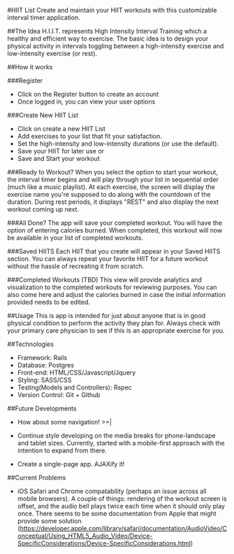 #HIIT List
Create and maintain your HIIT workouts with this customizable interval timer application.

##The Idea
H.I.I.T. represents High Intensity Interval Training which a healthy and efficient way to exercise.  The basic idea is to design your physical activity in intervals toggling between a high-intensity exercise and low-intensity exercise (or rest).


##How it works

###Register
- Click on the Register button to create an account
- Once logged in, you can view your user options

###Create New HIIT List
- Click on create a new HIIT List
- Add exercises to your list that fit your satisfaction.
- Set the high-intensity and low-intensity durations (or use the default).
- Save your HIIT for later use or
- Save and Start your workout

###Ready to Workout?
When you select the option to start your workout, the interval timer begins and will play through your list in sequential order (much like a music playlist). At each exercise, the screen will display the exercise name you're supposed to do along with the countdown of the duration.  During rest periods, it displays "REST" and also display the next workout coming up next.

###All Done?
The app will save your completed workout.  You will have the option of entering calories burned.  When completed, this workout will now be available in your list of completed workouts.

###Saved HIITS
Each HIIT that you create will appear in your Saved HIITS section.  You can always repeat your favorite HIIT for a future workout without the hassle of recreating it from scratch.

###Completed Workouts
(TBD) This view will provide analytics and visualization to the completed workouts for reviewing purposes.  You can also come here and adjust the calories burned in case the initial information provided needs to be edited.

##Usage
This is app is intended for just about anyone that is in good physical condition to perform the activity they plan for.  Always check with your primary care physician to see if this is an appropriate exercise for you.


##Technologies
- Framework: Rails
- Database: Postgres
- Front-end: HTML/CSS/Javascript/Jquery
- Styling: SASS/CSS
- Testing(Models and Controllers): Rspec
- Version Control: Git + Github


##Future Developments
- How about some navigation!  >=|

- Continue style developing on the media breaks for phone-landscape and tablet sizes.  Currently, started with a mobile-first approach with the intention to expand from there.

- Create a single-page app.  AJAXify it!


##Current Problems

- iOS Safari and Chrome compatability (perhaps an issue across all mobile browsers).  A couple of things: rendering of the workout screen is offset, and the audio bell plays twice each time when it should only play once.  There seems to be some documentation from Apple that might provide some solution (https://developer.apple.com/library/safari/documentation/AudioVideo/Conceptual/Using_HTML5_Audio_Video/Device-SpecificConsiderations/Device-SpecificConsiderations.html)